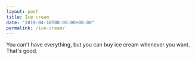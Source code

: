 ```yaml
---
layout: post
title: Ice cream
date: "2019-04-18T00:00:00+00:00"
permalink: /ice-cream/
---
```


You can't have everything, but you can buy ice cream whenever you want. That's good.
